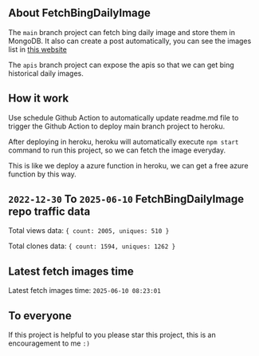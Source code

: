 ## About FetchBingDailyImage

The `main` branch project can fetch bing daily image and store them in MongoDB.
It also can create a post automatically, you can see the images list in [this website](https://oursalbum.netlify.app)

The `apis` branch project can expose the apis so that we can get bing historical daily images.

## How it work

Use schedule Github Action to automatically update readme.md file to trigger the Github Action to deploy main branch project to heroku.

After deploying in heroku, heroku will automatically execute `npm start` command to run this project, so we can fetch the image everyday.

This is like we deploy a azure function in heroku, we can get a free azure function by this way.

## `2022-12-30` To `2025-06-10` FetchBingDailyImage repo traffic data

Total views data: `{ count: 2005, uniques: 510 }`

Total clones data: `{ count: 1594, uniques: 1262 }`

## Latest fetch images time

Latest fetch images time: `2025-06-10 08:23:01`

## To everyone

If this project is helpful to you please star this project, this is an encouragement to me `:)`



